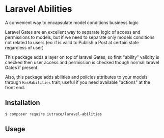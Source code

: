 # Laravel Abilities
A convenient way to encapsulate model conditions business logic

Laravel Gates are an excellent way to separate logic of access and permissions to models, but if we need to separate only models conditions not related to users (ex: if is valid to Publish a Post at certain state regardless of user)

This package adds a layer on top of laravel Gates, so first "ability" validity is checked then user access and permission is checked though normal laravel Gates if present.

Also, this package adds abilities and policies attributes to your models through `HasHabilities` trait, useful if you need available "actions" at the front end.

## Installation

```console
$ composer require iutrace/laravel-abilities
```

## Usage